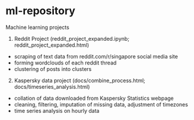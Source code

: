 # ml-repository
Machine learning projects

1. Reddit Project (reddit_project_expanded.ipynb; reddit_project_expanded.html)
- scraping of text data from reddit.com/r/singapore social media site
- forming wordclouds of each reddit thread
- clustering of posts into clusters 

2. Kaspersky data project (docs/combine_process.html; docs/timeseries_analysis.html)
- collation of data downloaded from Kaspersky Statistics webpage
- cleaning, filtering, imputation of missing data, adjustment of timezones
- time series analysis on hourly data

